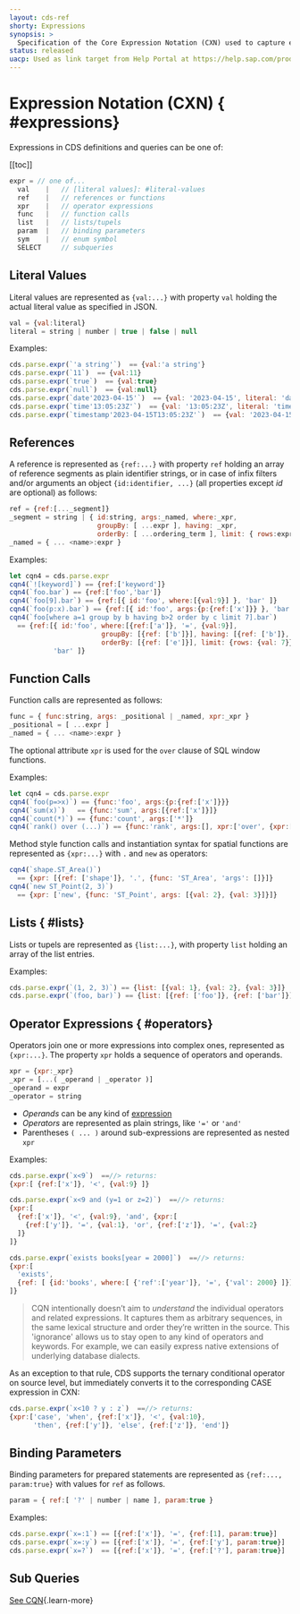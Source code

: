 ```yaml
---
layout: cds-ref
shorty: Expressions
synopsis: >
  Specification of the Core Expression Notation (CXN) used to capture expressions as plain JavaScript objects.
status: released
uacp: Used as link target from Help Portal at https://help.sap.com/products/BTP/65de2977205c403bbc107264b8eccf4b/855e00bd559742a3b8276fbed4af1008.html
---
```


# Expression Notation (CXN) { #expressions}

[expression]: #expressions
[expr]: #expressions
[CQN]: ./cqn


Expressions in CDS definitions and queries can be one of:

[[toc]]

```js
expr = // one of...
  val    |   // [literal values]: #literal-values
  ref    |   // references or functions
  xpr    |   // operator expressions
  func   |   // function calls
  list   |   // lists/tupels
  param  |   // binding parameters
  sym    |   // enum symbol
  SELECT     // subqueries
```


## Literal Values

[val]: #literal-values

Literal values are represented as `{val:...}` with property `val` holding the actual literal value as specified in JSON.

```js
val = {val:literal}
literal = string | number | true | false | null
```

Examples:
```js
cds.parse.expr(`'a string'`)  == {val:'a string'}
cds.parse.expr(`11`)  == {val:11}
cds.parse.expr(`true`)  == {val:true}
cds.parse.expr(`null`)  == {val:null}
cds.parse.expr(`date'2023-04-15'`)  == {val: '2023-04-15', literal: 'date'}
cds.parse.expr(`time'13:05:23Z'`)  == {val: '13:05:23Z', literal: 'time'}
cds.parse.expr(`timestamp'2023-04-15T13:05:23Z'`)  == {val: '2023-04-15T13:05:23Z', literal: 'timestamp'}
```


## References

[ref]: #references

A reference is represented as `{ref:...}` with property `ref` holding an array of reference segments as plain identifier strings,
or in case of infix filters and/or arguments an object `{id:identifier, ...}` (all properties except _id_ are optional) as follows:

```js
ref = {ref:[..._segment]}
_segment = string | { id:string, args:_named, where:_xpr,
                      groupBy: [ ...expr ], having: _xpr,
                      orderBy: [ ...ordering_term ], limit: { rows:expr, offset:expr } }
_named = { ... <name>:expr }
```

Examples:
```js
let cqn4 = cds.parse.expr
cqn4(`![keyword]`) == {ref:['keyword']}
cqn4(`foo.bar`) == {ref:['foo','bar']}
cqn4(`foo[9].bar`) == {ref:[{ id:'foo', where:[{val:9}] }, 'bar' ]}
cqn4(`foo(p:x).bar`) == {ref:[{ id:'foo', args:{p:{ref:['x']}} }, 'bar' ]}
cqn4(`foo[where a=1 group by b having b>2 order by c limit 7].bar`)
  == {ref:[{ id:'foo', where:[{ref:['a']}, '=', {val:9}],
                       groupBy: [{ref: ['b']}], having: [{ref: ['b']}, '>',  {val:2}],
                       orderBy: [{ref: ['e']}], limit: {rows: {val: 7}} },
           'bar' ]}
```


## Function Calls

[func]: #functions

Function calls are represented as follows:

```js
func = { func:string, args: _positional | _named, xpr:_xpr }
_positional = [ ...expr ]
_named = { ... <name>:expr }
```
The optional attribute `xpr` is used for the `over` clause of SQL window functions.

Examples:
```js
let cqn4 = cds.parse.expr
cqn4(`foo(p=>x)`) == {func:'foo', args:{p:{ref:['x']}}}
cqn4(`sum(x)`)   == {func:'sum', args:[{ref:['x']}]}
cqn4(`count(*)`) == {func:'count', args:['*']}
cqn4(`rank() over (...)`) == {func:'rank', args:[], xpr:['over', {xpr:[...]}]}
```

Method style function calls and instantiation syntax for spatial
functions are represented as `{xpr:...}` with `.` and `new` as operators:
```js
cqn4(`shape.ST_Area()`)
  == {xpr: [{ref: ['shape']}, '.', {func: 'ST_Area', 'args': []}]}
cqn4(`new ST_Point(2, 3)`)
  == {xpr: ['new', {func: 'ST_Point', args: [{val: 2}, {val: 3}]}]}
```

## Lists { #lists}

[list]: #lists

Lists or tupels are represented as `{list:...}`, with property `list` holding an array of the list entries.

Examples:
```js
cds.parse.expr(`(1, 2, 3)`) == {list: [{val: 1}, {val: 2}, {val: 3}]}
cds.parse.expr(`(foo, bar)`) == {list: [{ref: ['foo']}, {ref: ['bar']}]}
```


## Operator Expressions { #operators}

[xpr]: #operators
[_xpr]: #operators

Operators join one or more expressions into complex ones, represented as `{xpr:...}`. The property `xpr` holds a sequence of operators and operands.

```js
xpr = {xpr:_xpr}
_xpr = [...( _operand | _operator )]
_operand = expr
_operator = string
```

* *Operands* can be any kind of [expression]
* *Operators* are represented as plain strings, like `'='` or `'and'`
* Parentheses `( ... )` around sub-expressions are represented as nested `xpr`

Examples:

```js
cds.parse.expr(`x<9`)  ==//> returns:
{xpr:[ {ref:['x']}, '<', {val:9} ]}

cds.parse.expr(`x<9 and (y=1 or z=2)`)  ==//> returns:
{xpr:[
  {ref:['x']}, '<', {val:9}, 'and', {xpr:[
    {ref:['y']}, '=', {val:1}, 'or', {ref:['z']}, '=', {val:2}
  ]}
]}

cds.parse.expr(`exists books[year = 2000]`)  ==//> returns:
{xpr:[
  'exists',
  {ref: [ {id:'books', where:[ {'ref':['year']}, '=', {'val': 2000} ]}]}
]}
```

> CQN intentionally doesn’t aim to _understand_ the individual operators and related expressions. It captures them as arbitrary sequences, in the same lexical structure and order they’re written in the source. This 'ignorance' allows us to stay open to any kind of operators and keywords. For example, we can easily express native extensions of underlying database dialects.

As an exception to that rule, CDS supports the ternary conditional operator on source level,
but immediately converts it to the corresponding CASE expression in CXN:

```js
cds.parse.expr(`x<10 ? y : z`)  ==//> returns:
{xpr:['case', 'when', {ref:['x']}, '<', {val:10},
      'then', {ref:['y']}, 'else', {ref:['z']}, 'end']}
```


## Binding Parameters

[param]: #parameters

Binding parameters for prepared statements are represented as `{ref:..., param:true}` with values for `ref` as follows.

```js
param = { ref:[ '?' | number | name ], param:true }
```

Examples:
```js
cds.parse.expr(`x=:1`) == [{ref:['x']}, '=', {ref:[1], param:true}]
cds.parse.expr(`x=:y`) == [{ref:['x']}, '=', {ref:['y'], param:true}]
cds.parse.expr(`x=?`)  == [{ref:['x']}, '=', {ref:['?'], param:true}]
```

## Sub Queries

[See CQN][CQN]{.learn-more}
